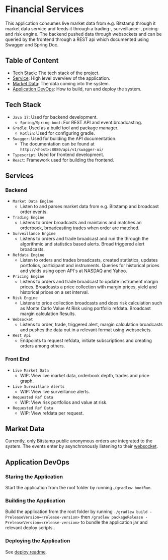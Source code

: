 # Financial Services

This application consumes live market data from e.g. Bitstamp through it market data service and feeds it through a trading-, surveillance-,
pricing-and risk engine. The backend pushed data through websockets and can be queried by the frontend through a REST
api which documented using Swagger and Spring Doc.

## Table of Content

* [Tech Stack](#tech-stack): The tech stack of the project.
* [Service](#services): High level overview of the application.
* [Market Data](#market-data): The data coming into the system.
* [Application DevOps](#application-devops): How to build, run and deploy the system.

## Tech Stack

* `Java 17`: Used for backend development.
    * `Spring/Spring-boot`: For REST API and event broadcasting.
* `Gradle`: Used as a build tool and package manager.
    * `Kotlin`: Used for configuring gradle.
* `Swagger`: Used for building the API documentation.
    * The documentation can be found at `http://<host>:8080/api/v1/swagger-ui/`
* `Typescript`: Used for frontend development.
* `React`: Framework used for building the frontend.

## Services

### Backend

* `Market Data Engine`
    * Listen to and parses market data from e.g. Bitstamp and broadcast order events.
* `Trading Engine`
    * Listens to order broadcasts and maintains and matches an orderbook, broadcasting trades when order are matched.
* `Surveillance Engine`
    * Listens to orders and trade broadcast and run the through the algorithmic and statistics based alerts. Broad
      triggered alert broadcasts.
* `Refdata Engine`
    * Listen to orders and trades broadcasts, created statistics, updates portfolios, participant and instruments.
      Queries for historical prices and yields using open API`s at NASDAQ and Yahoo.
* `Pricing Engine`
    * Listens to orders and trade broadcast to update instrument margin prices. Broadcasts a price collection with
      margin prices, yield and historical prices on a set interval.
* `Risk Engine`
    * Listens to price collection broadcasts and does risk calculation such as Monte Carlo Value At Risk using portfolio
      refdata. Broadcast margin calculation Results.
* `Websocket`
    * Listens to order, trade, triggered alert, margin calculation broadcasts and pushes the data out in a relevant
      format using websockets.
* `Rest Api`
    * Endpoints to request refdata, initiate subscriptions and creating orders among others.

### Front End

* `Live Market Data`
    * WIP: View live market data, orderbook depth, trades and price graph.
* `Live Survaillane Alerts`
    * WIP: View live surveillance alerts.
* `Requested Ref Data`
    * WIP: View risk portfolios and value at risk.
* `Requested Ref Data`
    * WIP: View refdata per request.

## Market Data

Currently, only Bitstamp public anonymous orders are integrated to the system. The events enter by asynchronously
listening to their [websocket](https://www.bitstamp.net/websocket/v2/).

## Application DevOps

### Staring the Application

Start the application from the root folder by running`./gradlew bootRun`.

### Building the Application

Build the application from the root folder by running `./gradlew build -PreleaseVersion=<release-version>`
then `/gradlew packageRelease -PreleaseVersion=<release-version>` to bundle the application jar and relevant deploy
scripts..

### Deploying the Application
See [deploy readme](deploy/deploy.md). 


